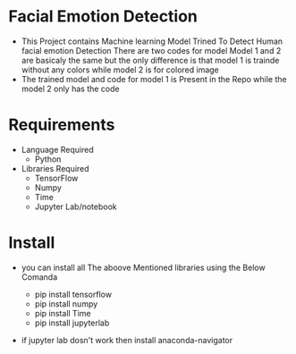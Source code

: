 # Facial Emotion Detection

 - This Project contains Machine learning Model Trined To Detect Human facial emotion Detection There are two codes for model Model 1 and 2 are basicaly the same      but the only difference is that model 1 is trainde without any colors while model 2 is for colored image 
 - The trained model and code for model 1 is Present in the Repo while the model 2 only has the code 
 # Requirements
 
  - Language Required 
    - Python
  - Libraries Required 
    - TensorFlow
    - Numpy
    - Time
    - Jupyter Lab/notebook
 # Install
  
  - you can install all The aboove Mentioned libraries using the Below Comanda
    - pip install tensorflow
    - pip install numpy
    - pip install Time
    - pip install jupyterlab
    
   - if jupyter lab dosn't work then install anaconda-navigator
